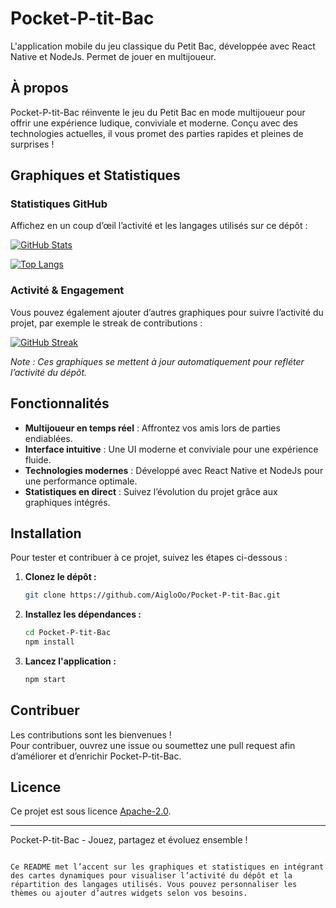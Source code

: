 
# Pocket-P-tit-Bac

L'application mobile du jeu classique du Petit Bac, développée avec React Native et NodeJs. Permet de jouer en multijoueur.

## À propos

Pocket-P-tit-Bac réinvente le jeu du Petit Bac en mode multijoueur pour offrir une expérience ludique, conviviale et moderne. Conçu avec des technologies actuelles, il vous promet des parties rapides et pleines de surprises !

## Graphiques et Statistiques

### Statistiques GitHub

Affichez en un coup d’œil l’activité et les langages utilisés sur ce dépôt :

[![GitHub Stats](https://github-readme-stats.vercel.app/api?username=AigloOo&repo=Pocket-P-tit-Bac&theme=radical&hide_border=true)](https://github.com/AigloOo/Pocket-P-tit-Bac)

[![Top Langs](https://github-readme-stats.vercel.app/api/top-langs/?username=AigloOo&repo=Pocket-P-tit-Bac&theme=radical&layout=compact&hide_border=true)](https://github.com/AigloOo/Pocket-P-tit-Bac)

### Activité & Engagement

Vous pouvez également ajouter d’autres graphiques pour suivre l’activité du projet, par exemple le streak de contributions :

[![GitHub Streak](https://github-readme-streak-stats.herokuapp.com/?user=AigloOo&theme=radical&hide_border=true)](https://github.com/AigloOo)

*Note : Ces graphiques se mettent à jour automatiquement pour refléter l’activité du dépôt.*

## Fonctionnalités

- **Multijoueur en temps réel** : Affrontez vos amis lors de parties endiablées.
- **Interface intuitive** : Une UI moderne et conviviale pour une expérience fluide.
- **Technologies modernes** : Développé avec React Native et NodeJs pour une performance optimale.
- **Statistiques en direct** : Suivez l’évolution du projet grâce aux graphiques intégrés.

## Installation

Pour tester et contribuer à ce projet, suivez les étapes ci-dessous :

1. **Clonez le dépôt :**
   ```bash
   git clone https://github.com/AigloOo/Pocket-P-tit-Bac.git
   ```
2. **Installez les dépendances :**
   ```bash
   cd Pocket-P-tit-Bac
   npm install
   ```
3. **Lancez l'application :**
   ```bash
   npm start
   ```

## Contribuer

Les contributions sont les bienvenues !  
Pour contribuer, ouvrez une issue ou soumettez une pull request afin d’améliorer et d’enrichir Pocket-P-tit-Bac.

## Licence

Ce projet est sous licence [Apache-2.0](LICENSE).

---

Pocket-P-tit-Bac - Jouez, partagez et évoluez ensemble !
```

Ce README met l’accent sur les graphiques et statistiques en intégrant des cartes dynamiques pour visualiser l’activité du dépôt et la répartition des langages utilisés. Vous pouvez personnaliser les thèmes ou ajouter d’autres widgets selon vos besoins.

